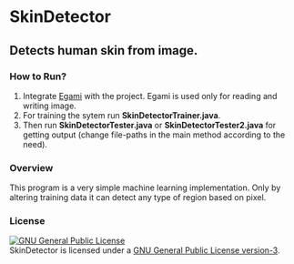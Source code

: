 # SkinDetector
## Detects human skin from image.

### How to Run?
1. Integrate [Egami](https://github.com/MinhasKamal/Egami) with the project. Egami is used only for reading and writing image.
2. For training the sytem run **SkinDetectorTrainer.java**.
3. Then run **SkinDetectorTester.java** or **SkinDetectorTester2.java** for getting output (change file-paths in the main method according to the need).

### Overview
This program is a very simple machine learning implementation. Only by altering training data it can detect any type of region based on pixel.

### License
<a rel="license" href="http://www.gnu.org/licenses/gpl.html"><img alt="GNU General Public License" style="border-width:0" src="http://www.gnu.org/graphics/gplv3-88x31.png" /></a><br/>SkinDetector is licensed under a <a rel="license" href="http://www.gnu.org/licenses/gpl.html">GNU General Public License version-3</a>.
